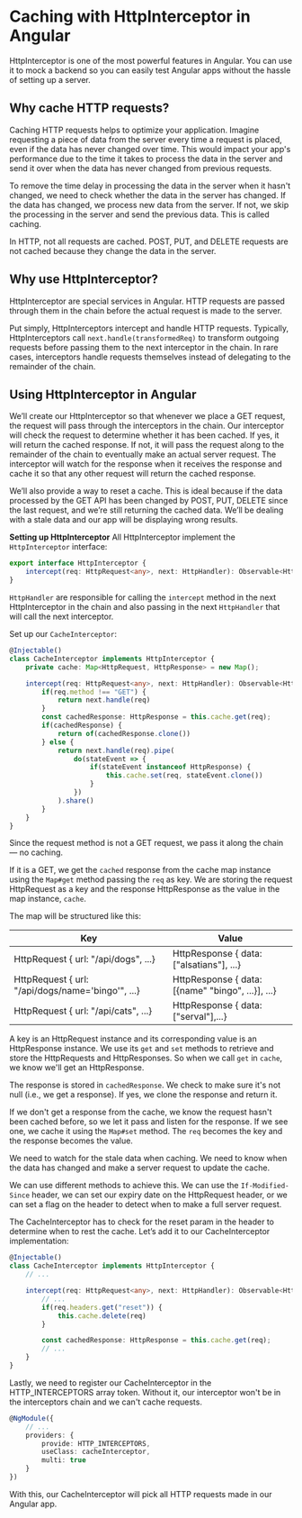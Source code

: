 # Caching with HttpInterceptor in Angular

HttpInterceptor is one of the most powerful features in Angular. You can use it to mock a backend so you can easily test Angular apps without the hassle of setting up a server.

## Why cache HTTP requests?
Caching HTTP requests helps to optimize your application. Imagine requesting a piece of data from the server every time a request is placed, even if the data has never changed over time. This would impact your app's performance due to the time it takes to process the data in the server and send it over when the data has never changed from previous requests.

To remove the time delay in processing the data in the server when it hasn't changed, we need to check whether the data in the server has changed. If the data has changed, we process new data from the server. If not, we skip the processing in the server and send the previous data. This is called caching.

In HTTP, not all requests are cached. POST, PUT, and DELETE requests are not cached because they change the data in the server.

## Why use HttpInterceptor?
HttpInterceptor are special services in Angular. HTTP requests are passed through them in the chain before the actual request is made to the server.

Put simply, HttpInterceptors intercept and handle HTTP requests. Typically, HttpInterceptors call `next.handle(transformedReq)` to transform outgoing requests before passing them to the next interceptor in the chain. In rare cases, interceptors handle requests themselves instead of delegating to the remainder of the chain.

## Using HttpInterceptor in Angular
We’ll create our HttpInterceptor so that whenever we place a GET request, the request will pass through the interceptors in the chain. Our interceptor will check the request to determine whether it has been cached. If yes, it will return the cached response. If not, it will pass the request along to the remainder of the chain to eventually make an actual server request. The interceptor will watch for the response when it receives the response and cache it so that any other request will return the cached response.

We’ll also provide a way to reset a cache. This is ideal because if the data processed by the GET API has been changed by POST, PUT, DELETE since the last request, and we’re still returning the cached data. We’ll be dealing with a stale data and our app will be displaying wrong results.

**Setting up HttpInterceptor**
All HttpInterceptor implement the `HttpInterceptor` interface:
```typescript
export interface HttpInterceptor {
    intercept(req: HttpRequest<any>, next: HttpHandler): Observable<HttpEvent<any>>;
}
```

`HttpHandler` are responsible for calling the `intercept` method in the next HttpInterceptor in the chain and also passing in the next `HttpHandler` that will call the next interceptor.

Set up our `CacheInterceptor`:
```typescript
@Injectable()
class CacheInterceptor implements HttpInterceptor {
    private cache: Map<HttpRequest, HttpResponse> = new Map();

    intercept(req: HttpRequest<any>, next: HttpHandler): Observable<HttpEvent<any>> {
        if(req.method !== "GET") {
            return next.handle(req)
        }
        const cachedResponse: HttpResponse = this.cache.get(req);
        if(cachedResponse) {
            return of(cachedResponse.clone())
        } else {
            return next.handle(req).pipe(
                do(stateEvent => {
                    if(stateEvent instanceof HttpResponse) {
                        this.cache.set(req, stateEvent.clone())
                    }
                })
            ).share()
        }
    }
}
```
Since the request method is not a GET request, we pass it along the chain — no caching.

If it is a GET, we get the `cached` response from the cache map instance using the `Map#get` method passing the `req` as key. We are storing the request HttpRequest as a key and the response HttpResponse as the value in the map instance, `cache`.

The map will be structured like this:

| Key | Value |
| - | - |
| HttpRequest { url: "/api/dogs", ...} | HttpResponse { data: ["alsatians"], ...} |
| HttpRequest { url: "/api/dogs/name='bingo'", ...} | HttpResponse { data: [{name" "bingo", ...}], ...} |
| HttpRequest { url: "/api/cats", ...} | HttpResponse { data: ["serval"],...} |

A key is an HttpRequest instance and its corresponding value is an HttpResponse instance. We use its `get` and `set` methods to retrieve and store the HttpRequests and HttpResponses. So when we call `get` in `cache`, we know we'll get an HttpResponse.

The response is stored in `cachedResponse`. We check to make sure it's not null (i.e., we get a response). If yes, we clone the response and return it.

If we don't get a response from the cache, we know the request hasn't been cached before, so we let it pass and listen for the response. If we see one, we cache it using the `Map#set` method. The `req` becomes the key and the response becomes the value.

We need to watch for the stale data when caching. We need to know when the data has changed and make a server request to update the cache.

We can use different methods to achieve this. We can use the `If-Modified-Since` header, we can set our expiry date on the HttpRequest header, or we can set a flag on the header to detect when to make a full server request.

The CacheInterceptor has to check for the reset param in the header to determine when to rest the cache. Let’s add it to our CacheInterceptor implementation:
```typescript
@Injectable()
class CacheInterceptor implements HttpInterceptor {
    // ...

    intercept(req: HttpRequest<any>, next: HttpHandler): Observable<HttpEvent<any>> {
        // ...
        if(req.headers.get("reset")) {
            this.cache.delete(req)
        }

        const cachedResponse: HttpResponse = this.cache.get(req);
        // ...
    }
}
```

Lastly, we need to register our CacheInterceptor in the HTTP_INTERCEPTORS array token. Without it, our interceptor won't be in the interceptors chain and we can't cache requests.
```typescript
@NgModule({
    // ...
    providers: {
        provide: HTTP_INTERCEPTORS,
        useClass: cacheInterceptor,
        multi: true
    }
})
```

With this, our CacheInterceptor will pick all HTTP requests made in our Angular app.

